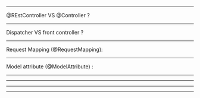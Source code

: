 


**************
@REstController VS @Controller ?

**************
Dispatcher VS front controller ?
**************
Request Mapping (@RequestMapping):
**************
Model attribute (@ModelAttribute) :
**************
**************
**************
**************

